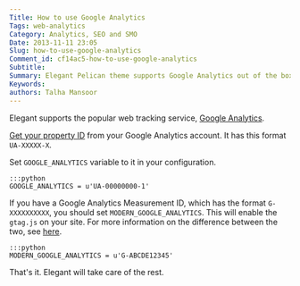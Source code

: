 ```yaml
---
Title: How to use Google Analytics
Tags: web-analytics
Category: Analytics, SEO and SMO
Date: 2013-11-11 23:05
Slug: how-to-use-google-analytics
Comment_id: cf14ac5-how-to-use-google-analytics
Subtitle:
Summary: Elegant Pelican theme supports Google Analytics out of the box. This articles describes how to set it up.
Keywords:
authors: Talha Mansoor
---
```


Elegant supports the popular web tracking service,
[Google Analytics](http://www.google.com/analytics/).

[Get your property
ID](https://support.google.com/analytics/answer/1032385?hl=en) from your Google
Analytics account. It has this format `UA-XXXXX-X`.

Set `GOOGLE_ANALYTICS` variable to it in your configuration.

    :::python
    GOOGLE_ANALYTICS = u'UA-00000000-1'

If you have a Google Analytics Measurement ID, which has the format `G-XXXXXXXXXX`, you should
set `MODERN_GOOGLE_ANALYTICS`. This will enable the `gtag.js` on your site.
For more information on the difference between the two, see [here](https://developers.google.com/analytics/devguides/collection/gtagjs/migration).

    :::python
    MODERN_GOOGLE_ANALYTICS = u'G-ABCDE12345'

That's it. Elegant will take care of the rest.
